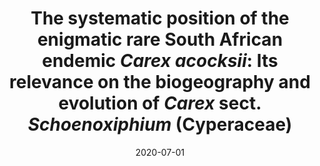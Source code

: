 ---
title: "The systematic position of the enigmatic rare South African endemic <i>Carex acocksii</i>: Its relevance on the biogeography and evolution of <i>Carex</i> sect. <i>Schoenoxiphium</i> (Cyperaceae)"
collection: publications
permalink: /publication/Márquez-Corro et al 2020 SAJB
date: 2020-07-01
venue: 'South African Journal of Botany'
paperurl: '/files/pdf/research/Márquez-Corro et al 2020 SAJB.pdf'
link: 'https://doi.org/10.1016/j.sajb.2020.03.027'
#code: 'http://doi.org/...'
#github: 'https://github.com/jimarcor/...'
#figshare: 'https://figshare.com/...'
citation: '<B>Márquez-Corro JI</B>, Jiménez-Mejías P, Helme NA, Luceño M, Martín-Bravo S. 2020. &quot;The systematic position of the enigmatic rare South African endemic Carex acocksii: Its relevance on the biogeography and evolution of Carex sect. Schoenoxiphium (Cyperaceae)&quot; <i>South African Journal of Botany</i> 131: 475-483. doi:10.1016/j.sajb.2020.03.027'
---